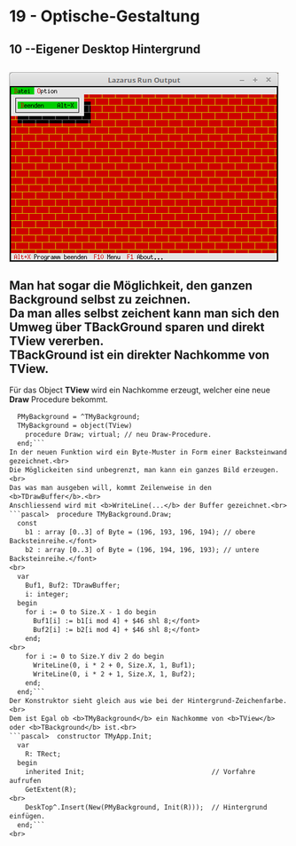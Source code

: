 # 19 - Optische-Gestaltung
## 10 --Eigener Desktop Hintergrund
<img src="image.png" alt="Selfhtml"><br><br>
Man hat sogar die Möglichkeit, den ganzen Background selbst zu zeichnen.<br>
Da man alles selbst zeichent kann man sich den Umweg über <b>TBackGround</b> sparen und direkt <B>TView</b> vererben.<br>
<b>TBackGround</b> ist ein direkter Nachkomme von <b>TView</b>.<br>
---
Für das Object <b>TView</b> wird ein Nachkomme erzeugt, welcher eine neue <b>Draw</b> Procedure bekommt.<br>
```pascal>type
  PMyBackground = ^TMyBackground;
  TMyBackground = object(TView)
    procedure Draw; virtual; // neu Draw-Procedure.
  end;```
In der neuen Funktion wird ein Byte-Muster in Form einer Backsteinwand gezeichnet.<br>
Die Möglickeiten sind unbegrenzt, man kann ein ganzes Bild erzeugen.<br>
Das was man ausgeben will, kommt Zeilenweise in den <b>TDrawBuffer</b>.<br>
Anschliessend wird mit <b>WriteLine(...</b> der Buffer gezeichnet.<br>
```pascal>  procedure TMyBackground.Draw;
  const
    b1 : array [0..3] of Byte = (196, 193, 196, 194); // obere Backsteinreihe.</font>
    b2 : array [0..3] of Byte = (196, 194, 196, 193); // untere Backsteinreihe.</font>
<br>
  var
    Buf1, Buf2: TDrawBuffer;
    i: integer;
  begin
    for i := 0 to Size.X - 1 do begin
      Buf1[i] := b1[i mod 4] + $46 shl 8;</font>
      Buf2[i] := b2[i mod 4] + $46 shl 8;</font>
    end;
<br>
    for i := 0 to Size.Y div 2 do begin
      WriteLine(0, i * 2 + 0, Size.X, 1, Buf1);
      WriteLine(0, i * 2 + 1, Size.X, 1, Buf2);
    end;
  end;```
Der Konstruktor sieht gleich aus wie bei der Hintergrund-Zeichenfarbe.<br>
Dem ist Egal ob <b>TMyBackground</b> ein Nachkomme von <b>TView</b> oder <b>TBackground</b> ist.<br>
```pascal>  constructor TMyApp.Init;
  var
    R: TRect;
  begin
    inherited Init;                                // Vorfahre aufrufen
    GetExtent(R);
<br>
    DeskTop^.Insert(New(PMyBackground, Init(R)));  // Hintergrund einfügen.
  end;```
<br>
